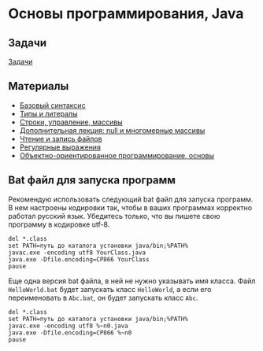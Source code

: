 # Основы программирования, Java

## Задачи

[Задачи](tasks.md)

## Материалы
* [Базовый синтаксис](basic-syntax.md)
* [Типы и литералы](lecture1-types-literals.md)
* [Строки, управление, массивы](lecture2-strings-if-for-functions-arrays.md)
* [Дополнительная лекция: null и многомерные массивы](null-and-multidimensional-arrays.md)
* [Чтение и запись файлов](lecture3-io.md)
* [Регулярные выражения](lecture4-regexp.md)
* [Объектно-ориентированное программирование, основы](oop)

## Bat файл для запуска программ
Рекомендую использовать следующий bat файл для запуска программ. В нем настроены кодировки так, чтобы в ваших программах
корректно работал русский язык. Убедитесь только, что вы пишете свою программу в кодировке utf-8.

    del *.class
    set PATH=путь до каталога установки java/bin;%PATH%
    javac.exe -encoding utf8 YourClass.java
    java.exe -Dfile.encoding=CP866 YourClass
    pause

Еще одна версия bat файла, в ней не нужно указывать имя класса. Файл `HelloWorld.bat` будет запускать класс `HelloWorld`,
а если его переименовать в `Abc.bat`, он будет запускать класс `Abc`.

    del *.class
    set PATH=путь до каталога установки java/bin;%PATH%
    javac.exe -encoding utf8 %~n0.java
    java.exe -Dfile.encoding=CP866 %~n0
    pause
